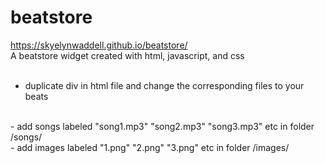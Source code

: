 # beatstore
https://skyelynwaddell.github.io/beatstore/ <br>
A beatstore widget created with html, javascript, and css
<br><br>
- duplicate div in html file and change the corresponding files to your beats
<br>
- add songs labeled "song1.mp3" "song2.mp3" "song3.mp3" etc in folder /songs/
<br>
- add images labeled "1.png" "2.png" "3.png" etc in folder /images/
